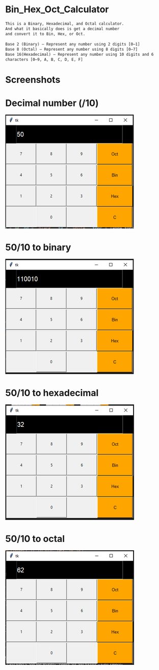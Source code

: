 # Bin_Hex_Oct_Calculator
    This is a Binary, Hexadecimal, and Octal calculator. 
    And what it basically does is get a decimal number     
    and convert it to Bin, Hex, or Oct.
    
    Base 2 (Binary) — Represent any number using 2 digits [0–1]
    Base 8 (Octal) — Represent any number using 8 digits [0–7]
    Base 16(Hexadecimal) — Represent any number using 10 digits and 6 characters [0–9, A, B, C, D, E, F]

# Screenshots

# Decimal number (/10)
![](screenshots/dec.png)

# 50/10 to binary
![](screenshots/Calc_bin.png)

# 50/10 to hexadecimal
![](screenshots/Calc_hex.png)

# 50/10 to octal
![](screenshots/Calc_oct.png)
